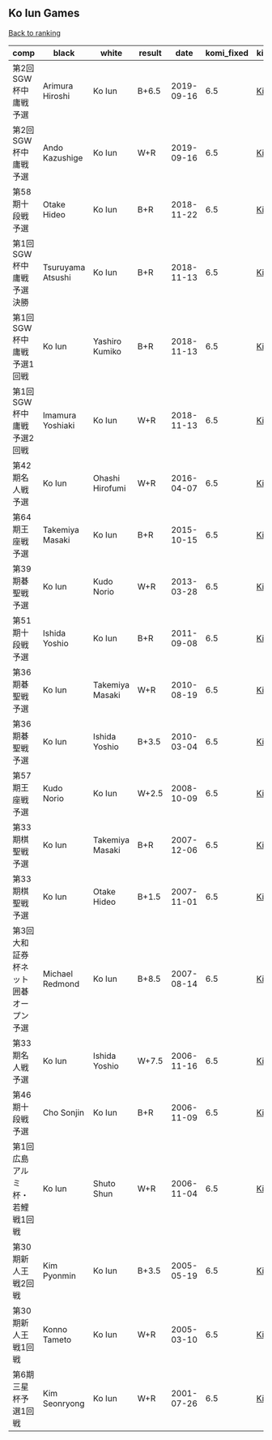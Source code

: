 ## Ko Iun Games

[Back to ranking](index.md)




| **comp** | **black** | **white** | **result** | **date** | **komi_fixed** | **kifu** | 
| --- | --- | --- | --- | --- | --- | --- |
| 第2回SGW杯中庸戦予選 | Arimura Hiroshi | Ko Iun | B+6.5 | 2019-09-16 | 6.5 | [Kifu](https://kifudepot.net/kifucontents.php?id=er4xEJ8w9aVAhuELLwy%2BOg%3D%3D) | 
| 第2回SGW杯中庸戦予選 | Ando Kazushige | Ko Iun | W+R | 2019-09-16 | 6.5 | [Kifu](https://kifudepot.net/kifucontents.php?id=DCp3%2F7FKw6P6zajnxVxZpA%3D%3D) | 
| 第58期十段戦予選 | Otake Hideo | Ko Iun | B+R | 2018-11-22 | 6.5 | [Kifu](https://kifudepot.net/kifucontents.php?id=l2OJ2ITLLalepX6Jdt8XXQ%3D%3D) | 
| 第1回SGW杯中庸戦予選決勝 | Tsuruyama Atsushi | Ko Iun | B+R | 2018-11-13 | 6.5 | [Kifu](https://kifudepot.net/kifucontents.php?id=SFMYStQxZmAE8Cz9kZ11WQ%3D%3D) | 
| 第1回SGW杯中庸戦予選1回戦 | Ko Iun | Yashiro Kumiko | B+R | 2018-11-13 | 6.5 | [Kifu](https://kifudepot.net/kifucontents.php?id=B%2F53LEZQtuwUmekpreFVjA%3D%3D) | 
| 第1回SGW杯中庸戦予選2回戦 | Imamura Yoshiaki | Ko Iun | W+R | 2018-11-13 | 6.5 | [Kifu](https://kifudepot.net/kifucontents.php?id=FOreT3m3p3lzlbisW5V9nA%3D%3D) | 
| 第42期名人戦予選 | Ko Iun | Ohashi Hirofumi | W+R | 2016-04-07 | 6.5 | [Kifu](https://kifudepot.net/kifucontents.php?id=ZTDdzyXzS3aL5KX2ZAMqtA%3D%3D) | 
| 第64期王座戦予選 | Takemiya Masaki | Ko Iun | B+R | 2015-10-15 | 6.5 | [Kifu](https://kifudepot.net/kifucontents.php?id=PpyvFCfoZVcVNjyJgSZj8g%3D%3D) | 
| 第39期碁聖戦予選 | Ko Iun | Kudo Norio | W+R | 2013-03-28 | 6.5 | [Kifu](https://kifudepot.net/kifucontents.php?id=MEW2W0%2Fcvagg%2FwZvcNVHPw%3D%3D) | 
| 第51期十段戦予選 | Ishida Yoshio | Ko Iun | B+R | 2011-09-08 | 6.5 | [Kifu](https://kifudepot.net/kifucontents.php?id=qKVLTRdbc84eAZRPGQ%2Be1Q%3D%3D) | 
| 第36期碁聖戦予選 | Ko Iun | Takemiya Masaki | W+R | 2010-08-19 | 6.5 | [Kifu](https://kifudepot.net/kifucontents.php?id=qFiug6v54DnbUar7GQyRvw%3D%3D) | 
| 第36期碁聖戦予選 | Ko Iun | Ishida Yoshio | B+3.5 | 2010-03-04 | 6.5 | [Kifu](https://kifudepot.net/kifucontents.php?id=FIxfRV2v6sdxAEq7LYukzA%3D%3D) | 
| 第57期王座戦予選 | Kudo Norio | Ko Iun | W+2.5 | 2008-10-09 | 6.5 | [Kifu](https://kifudepot.net/kifucontents.php?id=MfaegoczVP7e0jL2nKm2QA%3D%3D) | 
| 第33期棋聖戦予選 | Ko Iun | Takemiya Masaki | B+R | 2007-12-06 | 6.5 | [Kifu](https://kifudepot.net/kifucontents.php?id=z779%2FmELkx%2BejGOoAnbIZg%3D%3D) | 
| 第33期棋聖戦予選 | Ko Iun | Otake Hideo | B+1.5 | 2007-11-01 | 6.5 | [Kifu](https://kifudepot.net/kifucontents.php?id=GJexxEdiIbh1JrxhO7%2F%2B6g%3D%3D) | 
| 第3回大和証券杯ネット囲碁オープン予選 | Michael Redmond | Ko Iun | B+8.5 | 2007-08-14 | 6.5 | [Kifu](https://kifudepot.net/kifucontents.php?id=BosDZKo3e3F8VBQgf88icQ%3D%3D) | 
| 第33期名人戦予選 | Ko Iun | Ishida Yoshio | W+7.5 | 2006-11-16 | 6.5 | [Kifu](https://kifudepot.net/kifucontents.php?id=UOI3eB0opIYs4uOLDhtYMw%3D%3D) | 
| 第46期十段戦予選 | Cho Sonjin | Ko Iun | B+R | 2006-11-09 | 6.5 | [Kifu](https://kifudepot.net/kifucontents.php?id=9d2sJhWKiwsP3TjVFuNcjg%3D%3D) | 
| 第1回広島アルミ杯・若鯉戦1回戦 | Ko Iun | Shuto Shun | W+R | 2006-11-04 | 6.5 | [Kifu](https://kifudepot.net/kifucontents.php?id=ohFuZQrAakdbeXMaI6bd0g%3D%3D) | 
| 第30期新人王戦2回戦 | Kim Pyonmin | Ko Iun | B+3.5 | 2005-05-19 | 6.5 | [Kifu](https://kifudepot.net/kifucontents.php?id=E1IaTIa0yxQj6z5QaCxLUg%3D%3D) | 
| 第30期新人王戦1回戦 | Konno Tameto | Ko Iun | W+R | 2005-03-10 | 6.5 | [Kifu](https://kifudepot.net/kifucontents.php?id=y%2BJWbN61oGBAAtmhvlLwCg%3D%3D) | 
| 第6期三星杯予選1回戦 | Kim Seonryong | Ko Iun | W+R | 2001-07-26 | 6.5 | [Kifu](https://kifudepot.net/kifucontents.php?id=e6MQCDNHbVkbvqoS6pkeIQ%3D%3D) |




